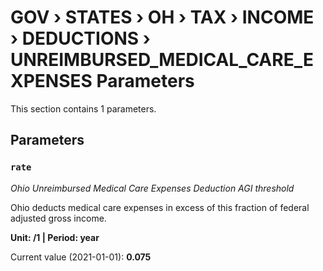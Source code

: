 # GOV › STATES › OH › TAX › INCOME › DEDUCTIONS › UNREIMBURSED_MEDICAL_CARE_EXPENSES Parameters

This section contains 1 parameters.

## Parameters

### `rate`
*Ohio Unreimbursed Medical Care Expenses Deduction AGI threshold*

Ohio deducts medical care expenses in excess of this fraction of federal adjusted gross income.

**Unit: /1 | Period: year**

Current value (2021-01-01): **0.075**

